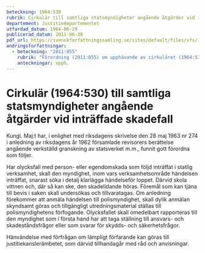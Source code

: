 ```yaml
---
beteckning: 1964:530
rubrik: Cirkulär till samtliga statsmyndigheter angående åtgärder vid inträffade skadefall
departement: Justitiedepartementet
utfardad_datum: 1964-06-29
publicerad_datum: 2011-06-30
pdf_url: https://svenskforfattningssamling.se/sites/default/files/sfs/1964-06/SFS1964-530.pdf
andringsforfattningar:
  - beteckning: "2011:855"
    rubrik: "Förordning (2011:855) om upphävande av cirkuläret (1964:530) till samtliga statsmyndigheter angående åtgärder vid inträffade skadefall"
    anteckningar: upph.
---
```


# Cirkulär (1964:530) till samtliga statsmyndigheter angående åtgärder vid inträffade skadefall

Kungl. Maj:t har, i enlighet med riksdagens skrivelse den 28 maj 1963 nr 274 i anledning av riksdagens år 1962 församlade revisorers berättelse angående verkställd granskning av statsverket m.m., funnit gott förordna som följer.

Har olycksfall med person- eller egendomskada som följd inträffat i statlig verksamhet, skall den myndighet, inom vars verksamhetsområde händelsen inträffat, snarast söka i detalj klarlägga händelseför loppet. Därvid skola vittnen och, där så kan ske, den skadelidande höras. Föremål som kan tjäna till bevis i saken skall undersökas och tillvaratagas. Om anledning förekommer att anmäla händelsen till polismyndighet, skall dylik anmälan skyndsamt göras och tillgängligt utredningsmaterial ställas till polismyndighetens förfogande. Olycksfallet skall omedelbart rapporteras till den myndighet som i första hand har att taga ställning till ansvars- och skadeståndsfrågor eller som svarar för skydds- och säkerhetsfrågor.

Hänvändelse med förfrågan om lämpligt förfarande kan göras till justitiekanslerämbetet, som därvid tillhandagår med råd och anvisningar.